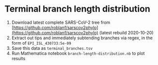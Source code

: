 # Terminal branch length distribution

1. Download latest complete SARS-CoV-2 tree from [https://github.com/roblanf/sarscov2phylo](https://github.com/roblanf/sarscov2phylo) (latest rebuild 2020-10-20)
2. Extract out tips and immediately subtending branches via regex, in the form of `EPI_ISL_430733:5e-09`
3. Save this data as `terminal_branches.tsv`
4. Run Mathematica notebook `branch-length-distribution.nb` to plot results
